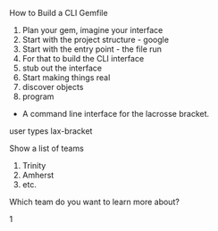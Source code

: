 How to Build a CLI Gemfile

1. Plan your gem, imagine your interface
2. Start with the project structure - google
3. Start with the entry point - the file run
4. For that to build the CLI interface
5. stub out the interface
6. Start making things real
7. discover objects
8. program



- A command line interface for the lacrosse bracket.

user types lax-bracket

Show a list of teams
1. Trinity
2. Amherst
3. etc.

Which team do you want to learn more about?

1
